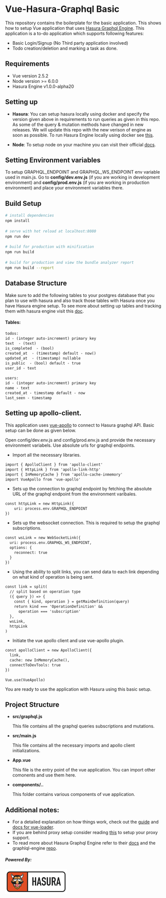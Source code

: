 # Vue-Hasura-Graphql Basic

This repository contains the boilerplate for the basic application. This shows how to setup Vue application that uses [Hasura Graphql Engine](https://github.com/hasura/graphql-engine). This application is a to-do application which supports following features:

* Basic Login/Signup (No Third party application involved)
* Todo creation/deletion and marking a task as done.

## Requirements

* Vue version 2.5.2
* Node version >= 6.0.0
* Hasura Engine v1.0.0-alpha20

## Setting up

- **Hasura**: You can setup hasura locally using docker and specify the version given above in requirements to run queries as given in this repo. As some of the query & mutation methods have changed in new releases. We will update this repo with the new verison of engine as soon as possible. To run Hasura Engine locally using docker see [this](https://docs.hasura.io/1.0/graphql/manual/deployment/docker/index.html).

- **Node**: To setup node on your machine you can visit their official [docs](https://nodejs.org/en/download/).

## Setting Environment variables

To setup GRAPHQL_ENDPOINT and GRAPHQL_WS_ENDPOINT env variable used in main.js. Go to **config/dev.env.js** (if you are working in development environment) and **config/prod.env.js** (if you are working in production environment) and place your environment variables there.

## Build Setup

``` bash
# install dependencies
npm install

# serve with hot reload at localhost:8080
npm run dev

# build for production with minification
npm run build

# build for production and view the bundle analyzer report
npm run build --report
```
## Database Structure

Make sure to add the following tables to your postgres database that you plan to use with hasura and also track those tables with Hasura once you have Hasura engine setup. To see more about setting up tables and tracking them with hasura engine visit this [doc](https://docs.hasura.io/1.0/graphql/manual/getting-started/first-graphql-query.html).

#### Tables:

```
todos:
id - (integer auto-increment) primary key  
text  - (text)
is_completed  - (bool)
created_at  - (timestamp) default - now()
updated_at  - (timestamp) nullable
is_public  - (bool) default - true
user_id - text

users:
id - (integer auto-increment) primary key
name - text
created_at - timestamp default - now
last_seen - timestamp 
```

## Setting up apollo-client.

This application uses [vue-apollo](https://github.com/Akryum/vue-apollo) to connect to Hasura graphql API. Basic setup can be done as given below.

Open config/dev.env.js and config/prod.env.js and provide the necessary environment variabels. Use absolute urls for graphql endpoints.

* Import all the necessary libraries.
```
import { ApolloClient } from 'apollo-client'
import { HttpLink } from 'apollo-link-http'
import { InMemoryCache } from 'apollo-cache-inmemory'
import VueApollo from 'vue-apollo'
```

* Sets up the connection to graphql endpoint by fetching the absolute URL of the graphql endpoint from the environment varibales.
```
const httpLink = new HttpLink({
    uri: process.env.GRAPHQL_ENDPOINT
})
```

* Sets up the websocket connection. This is required to setup the graphql subscriptions.
```
const wsLink = new WebSocketLink({
  uri: process.env.GRAPHQL_WS_ENDPOINT,
  options: {
    reconnect: true
  }
})
```

* Using the ability to split links, you can send data to each link depending on what kind of operation is being sent.
```
const link = split(
  // split based on operation type
  ({ query }) => {
    const { kind, operation } = getMainDefinition(query)
    return kind === 'OperationDefinition' &&
      operation === 'subscription'
  },
  wsLink,
  httpLink
)
```
* Initiate the vue apollo client and use vue-apollo plugin.
```
const apolloClient = new ApolloClient({
  link,
  cache: new InMemoryCache(),
  connectToDevTools: true
})

Vue.use(VueApollo)
```

You are ready to use the application with Hasura using this basic setup.

## Project Structure

- **src/graphql.js**

  This file contains all the graphql queries subscriptions and mutations.

- **src/main.js**

  This file contains all the necessary imports and apollo client initializations.

- **App.vue**

  This file is the entry point of the vue application. You can import other comonents and use them here.

- **components/..**

  This folder contains various components of vue application.

## Additional notes:

* For a detailed explanation on how things work, check out the [guide](http://vuejs-templates.github.io/webpack/) and [docs for vue-loader](http://vuejs.github.io/vue-loader).
* If you are behind proxy setup consider reading [this](https://www.jhipster.tech/configuring-a-corporate-proxy/) to setup your proxy support.
* To read more about Hasura Graphql Engine refer to their [docs](https://docs.hasura.io/) and the graphlql-engine [repo](https://github.com/hasura/graphql-engine).

##### Powered By:

![Hasura](../assets/hasura_mascot_logo_horizontal_200px.png)
